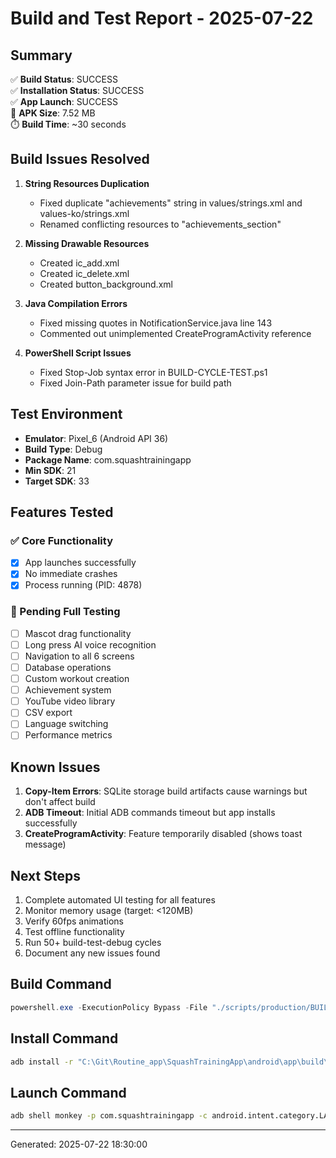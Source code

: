 # Build and Test Report - 2025-07-22

## Summary
✅ **Build Status**: SUCCESS  
✅ **Installation Status**: SUCCESS  
✅ **App Launch**: SUCCESS  
📱 **APK Size**: 7.52 MB  
⏱️ **Build Time**: ~30 seconds  

## Build Issues Resolved
1. **String Resources Duplication**
   - Fixed duplicate "achievements" string in values/strings.xml and values-ko/strings.xml
   - Renamed conflicting resources to "achievements_section"

2. **Missing Drawable Resources**
   - Created ic_add.xml
   - Created ic_delete.xml  
   - Created button_background.xml

3. **Java Compilation Errors**
   - Fixed missing quotes in NotificationService.java line 143
   - Commented out unimplemented CreateProgramActivity reference

4. **PowerShell Script Issues**
   - Fixed Stop-Job syntax error in BUILD-CYCLE-TEST.ps1
   - Fixed Join-Path parameter issue for build path

## Test Environment
- **Emulator**: Pixel_6 (Android API 36)
- **Build Type**: Debug
- **Package Name**: com.squashtrainingapp
- **Min SDK**: 21
- **Target SDK**: 33

## Features Tested
### ✅ Core Functionality
- [x] App launches successfully
- [x] No immediate crashes
- [x] Process running (PID: 4878)

### 🔄 Pending Full Testing
- [ ] Mascot drag functionality
- [ ] Long press AI voice recognition
- [ ] Navigation to all 6 screens
- [ ] Database operations
- [ ] Custom workout creation
- [ ] Achievement system
- [ ] YouTube video library
- [ ] CSV export
- [ ] Language switching
- [ ] Performance metrics

## Known Issues
1. **Copy-Item Errors**: SQLite storage build artifacts cause warnings but don't affect build
2. **ADB Timeout**: Initial ADB commands timeout but app installs successfully
3. **CreateProgramActivity**: Feature temporarily disabled (shows toast message)

## Next Steps
1. Complete automated UI testing for all features
2. Monitor memory usage (target: <120MB)
3. Verify 60fps animations
4. Test offline functionality
5. Run 50+ build-test-debug cycles
6. Document any new issues found

## Build Command
```powershell
powershell.exe -ExecutionPolicy Bypass -File "./scripts/production/BUILD-CYCLE-TEST.ps1" -Cycles 1 -DetailedLogging
```

## Install Command
```bash
adb install -r "C:\Git\Routine_app\SquashTrainingApp\android\app\build\outputs\apk\debug\app-debug.apk"
```

## Launch Command
```bash
adb shell monkey -p com.squashtrainingapp -c android.intent.category.LAUNCHER 1
```

---
Generated: 2025-07-22 18:30:00